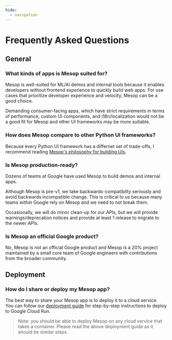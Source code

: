```yaml
---
hide:
  - navigation
---
```


# Frequently Asked Questions

## General

### What kinds of apps is Mesop suited for?

Mesop is well-suited for ML/AI demos and internal tools because it enables developers without frontend experience to quickly build web apps. For use cases that prioritize developer experience and velocity, Mesop can be a good choice.

Demanding consumer-facing apps, which have strict requirements in terms of performance, custom UI components, and i18n/localization would not be a good fit for Mesop and other UI frameworks may be more suitable.

### How does Mesop compare to other Python UI frameworks?

Because every Python UI framework has a differnet set of trade-offs, I recommend reading [Mesop's philosophy for building UIs](https://google.github.io/mesop/blog/2024/05/13/why-mesop/).


### Is Mesop production-ready?

Dozens of teams at Google have used Mesop to build demos and internal apps.

Although Mesop is pre-v1, we take backwards-compatibilty seriously and avoid backwards incompatible change. This is critical to us because many teams within Google rely on Mesop and we need to not break them.

Occasionally, we will do minor clean-up for our APIs, but we will provide warnings/deprecation notices and provide at least 1 release to migrate to the newer APIs.

### Is Mesop an official Google product?

No, Mesop is not an official Google product and Mesop is a 20% project maintained by a small core team of Google engineers with contributions from the broader community.

## Deployment

### How do I share or deploy my Mesop app?

The best way to share your Mesop app is to deploy it to a cloud service. You can follow our [deployment guide](./guides/deployment.md) for step-by-step instructions to deploy to Google Cloud Run.

> Note: you should be able to deploy Mesop on any cloud service that takes a container. Please read the above deployment guide as it should be similar steps.

